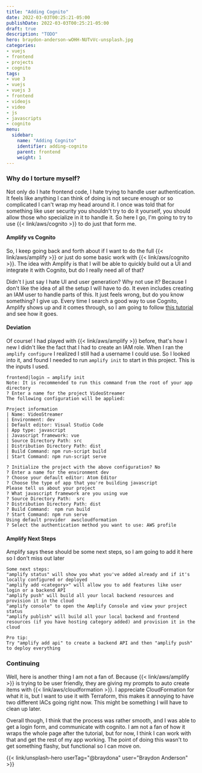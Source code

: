 ```yaml
---
title: "Adding Cognito"
date: 2022-03-03T00:25:21-05:00
publishDate: 2022-03-03T00:25:21-05:00
draft: true
description: "TODO"
hero: braydon-anderson-wOHH-NUTvVc-unsplash.jpg
categories:
- vuejs
- frontend
- projects
- cognito
tags:
- vue 3
- vuejs
- vuejs 3
- frontend
- videojs
- video
- js
- javascripts
- cognito
menu:
  sidebar:
    name: "Adding Cognito"
    identifier: adding-cognito
    parent: frontend
    weight: 1
---
```


### Why do I torture myself?
Not only do I hate frontend code, I hate trying to handle user authentication. It feels like anything I can think of doing is not secure enough or so complicated I can't wrap my head around it. I once was told that for something like user security you shouldn't try to do it yourself, you should allow those who specialize in it to handle it. So here I go, I'm going to try to use {{< link/aws/cognito >}} to do just that form me.

#### Amplify vs Cognito
So, I keep going back and forth about if I want to do the full {{< link/aws/amplify >}} or just do some basic work with {{< link/aws/cognito >}}. The idea with Amplify is that I will be able to quickly build out a UI and integrate it with Cognito, but do I really need all of that?

Didn't I just say I hate UI and user generation? Why not use it? Because I don't like the idea of all the setup I will have to do. It even includes creating an IAM user to handle parts of this. It just feels wrong, but do you know something? I give up. Every time I search a good way to use Cognito, Amplify shows up and it comes through, so I am going to follow [this tutorial](https://javascript.plainenglish.io/get-started-with-aws-cloud9-amplify-vue-js-with-cognito-authentication-2021-a93a1ba71932) and see how it goes.

#### Deviation
Of course! I had played with {{< link/aws/amplify >}} before, that's how I new I didn't like the fact that I had to create an IAM role. When I ran the `amplify configure` I realized I still had a username I could use. So I looked into it, and found I needed to run `amplify init` to start in this project. This is the inputs I used.

```text
frontend|login ⇒ amplify init
Note: It is recommended to run this command from the root of your app directory
? Enter a name for the project VideoStreamer
The following configuration will be applied:

Project information
| Name: VideoStreamer
| Environment: dev
| Default editor: Visual Studio Code
| App type: javascript
| Javascript framework: vue
| Source Directory Path: src
| Distribution Directory Path: dist
| Build Command: npm run-script build
| Start Command: npm run-script serve

? Initialize the project with the above configuration? No
? Enter a name for the environment dev
? Choose your default editor: Atom Editor
? Choose the type of app that you're building javascript
Please tell us about your project
? What javascript framework are you using vue
? Source Directory Path:  src
? Distribution Directory Path: dist
? Build Command:  npm run build
? Start Command: npm run serve
Using default provider  awscloudformation
? Select the authentication method you want to use: AWS profile
```

#### Amplify Next Steps
Amplify says these should be some next steps, so I am going to add it here so I don't miss out later

```text
Some next steps:
"amplify status" will show you what you've added already and if it's locally configured or deployed
"amplify add <category>" will allow you to add features like user login or a backend API
"amplify push" will build all your local backend resources and provision it in the cloud
"amplify console" to open the Amplify Console and view your project status
"amplify publish" will build all your local backend and frontend resources (if you have hosting category added) and provision it in the cloud

Pro tip:
Try "amplify add api" to create a backend API and then "amplify push" to deploy everything
```

### Continuing
Well, here is another thing I am not a fan of. Because {{< link/aws/amplify >}} is trying to be user friendly, they are giving my prompts to auto create items with {{< link/aws/cloudformation >}}. I appreciate CloudFormation for what it is, but I want to use it with Terraform, this makes it annoying to have two different IACs going right now. This might be something I will have to clean up later.

Overall though, I think that the process was rather smooth, and I was able to get a login form, and communicate with cognito. I am not a fan of how it wraps the whole page after the tutorial, but for now, I think I can work with that and get the rest of my app working. The point of doing this wasn't to get something flashy, but functional so I can move on.

{{< link/unsplash-hero userTag="@braydona" user="Braydon Anderson" >}}
